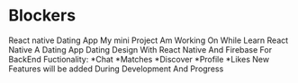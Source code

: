 # Blockers
React native Dating App
My mini Project Am Working On While Learn React Native
A Dating App Dating Design With React Native And Firebase For BackEnd
Fuctionality:
*Chat
*Matches
*Discover
*Profile
*Likes
New Features will be added During Development And Progress

